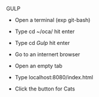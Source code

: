 GULP

- Open a terminal (exp git-bash)

- Type cd ~/oca/ hit enter

- Type cd *Gulp* hit enter

- Go to  an internert browser 

- Open an empty tab 

- Type localhost:8080/index.html

- Click the button for Cats
